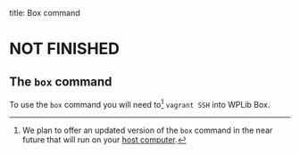 title: Box command

# NOT FINISHED
## The `box` command
To use the `box` command you will need to[^1] `vagrant SSH` into WPLib Box. 


[^1]: We plan to offer an updated version of the `box` command in the near future that will run on your [host computer](/glossary#host-machine). 
